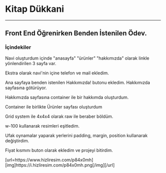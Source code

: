 <h1>Kitap Dükkani</h1>
  <hr>
<h2>Front End Öğrenirken Benden İstenilen Ödev.</h2>
<h3>İçindekiler</h3>
<p>Navi oluşturdum içinde "anasayfa" "ürünler" "hakkımızda" olarak linkle yönlendirilen 3 sayfa var.</p>
<p>Ekstra olarak navi'nin içine telefon ve mail ekledim.</p>
<p>Ana sayfaya benden istenilen Hakkımızda! butonu ekledim. Hakkımızda sayfasına götürüyor.</p>
<p>Hakkımızda sayfasına container ile bir hakkımda oluşturdum.</p>
<p>Container ile birlikte Ürünler sayfası oluşturdum</p>
<p>Grid system ile 4x4x4 olarak raw ile beraber böldüm.</p>
<p>w-100 kullanarak resimleri eşitledim.</p>
<p>Ufak oynamalar yaparak yerlerini padding, margin, position kullanarak değiştirdim.</p>
<p>Fiyat kısmını buton olarak ekledim ve projeyi bitirdim.</p>
[url=https://www.hizliresim.com/p84x0mh][img]https://i.hizliresim.com/p84x0mh.png[/img][/url]
